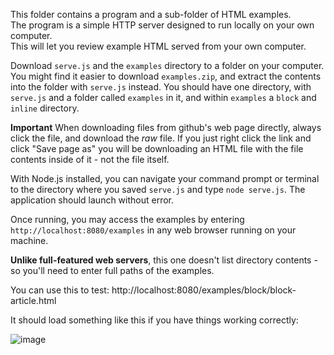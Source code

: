 This folder contains a program and a sub-folder of HTML examples.  
The program is a simple HTTP server designed to run locally on your own computer.  
This will let you review example HTML served from your own computer.  

Download `serve.js` and the `examples` directory to a folder on your computer.   You might find it easier to download `examples.zip`, and extract the contents into the folder with `serve.js` instead. 
You should have one directory, with `serve.js` and a folder called `examples` in it, and within `examples` a `block` and `inline` directory.

**Important** When downloading files from github's web page directly, always click the file, and download the *raw* file.  If you just right click the link and click "Save page as" you will be downloading an HTML file with the file contents inside of it - not the file itself.

With Node.js installed, you can navigate your command prompt or terminal to the directory where you
saved `serve.js` and type `node serve.js`.  The application should launch without error.

Once running, you may access the examples by entering `http://localhost:8080/examples` in any web browser running on your machine.

**Unlike full-featured web servers**, this one doesn't list directory contents - so you'll need to enter full paths of the examples.  

You can use this to test:
http://localhost:8080/examples/block/block-article.html

It should load something like this if you have things working correctly:

![image](https://github.com/user-attachments/assets/36e6a18f-8718-420c-83b1-daf13e8c794d)

